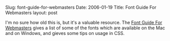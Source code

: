 Slug: font-guide-for-webmasters
Date: 2006-01-19
Title: Font Guide For Webmasters
layout: post

I&#39;m no sure how old this is, but it&#39;s a valuable resource. The <a href="http://www.angelfire.com/al4/rcollins/style/fonts.html">Font Guide For Webmasters</a> gives a list of some of the fonts which are available on the Mac and on Windows, and gieves some tips on usage in CSS.
